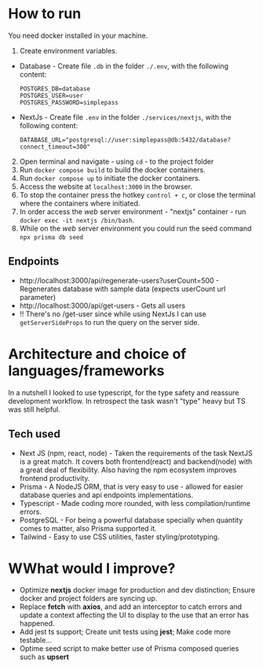 # How to run

You need docker installed in your machine.

1. Create environment variables.

- Database - Create file `.db` in the folder `./.env`, with the following content:
  ```
  POSTGRES_DB=database
  POSTGRES_USER=user
  POSTGRES_PASSWORD=simplepass
  ```
- NextJs - Create file `.env` in the folder `./services/nextjs`, with the following content:
  ```
  DATABASE_URL="postgresql://user:simplepass@db:5432/database?connect_timeout=300"
  ```

2. Open terminal and navigate - using `cd` - to the project folder
3. Run `docker compose build` to build the docker containers.
4. Run `docker compose up` to initiate the docker containers.
5. Access the website at `localhost:3000` in the browser.
6. To stop the container press the hotkey `control + c`, or close the terminal where the containers where initiated.
7. In order access the _web_ server environment - "nextjs" container - run `docker exec -it nextjs /bin/bash`.
8. While on the _web_ server environment you could run the seed command `npx prisma db seed`

## Endpoints

- http://localhost:3000/api/regenerate-users?userCount=500 - Regenerates database with sample data (expects userCount url parameter)
- http://localhost:3000/api/get-users - Gets all users
- !! There's no /get-user since while using NextJs I can use `getServerSideProps` to run the query on the server side.

# Architecture and choice of languages/frameworks

In a nutshell I looked to use typescript, for the type safety and reassure development workflow.
In retrospect the task wasn't "type" heavy but TS was still helpful.

## Tech used

- Next JS (npm, react, node) - Taken the requirements of the task NextJS is a great match. It covers both frontend(react) and backend(node) with a great deal of flexibility. Also having the npm ecosystem improves frontend productivity.
- Prisma - A NodeJS ORM, that is very easy to use - allowed for easier database queries and api endpoints implementations.
- Typescript - Made coding more rounded, with less compilation/runtime errors.
- PostgreSQL - For being a powerful database specially when quantity comes to matter, also Prisma supported it.
- Tailwind - Easy to use CSS utilities, faster styling/prototyping.

# WWhat would I improve?

- Optimize **nextjs** docker image for production and dev distinction; Ensure docker and project folders are syncing up.
- Replace **fetch** with **axios**, and add an interceptor to catch errors and update a context affecting the UI to display to the use that an error has happened.
- Add jest ts support; Create unit tests using **jest**; Make code more testable...
- Optime seed script to make better use of Prisma composed queries such as **upsert**

